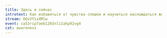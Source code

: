 ```yaml
---
title: Здесь и сейчас
introtext: Как избавиться от чувства спешки и научиться наслаждаться жизнью
stream: OQsVYixXMlw
event: ca53rcp7aeb1203nli1ahp92vg4
cat: awareness
---
```

